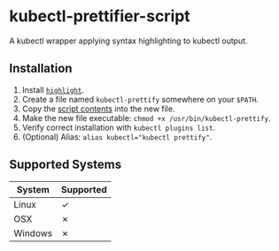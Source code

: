 # kubectl-prettifier-script
 A kubectl wrapper applying syntax highlighting to kubectl output.

## Installation

1. Install [`highlight`][1].
1. Create a file named `kubectl-prettify` somewhere on your `$PATH`.
1. Copy the [script contents][2] into the new file.
1. Make the new file executable: `chmod +x /usr/bin/kubectl-prettify`.
1. Verify correct installation with `kubectl plugins list`.
1. (Optional) Alias: `alias kubectl="kubectl prettify"`.


## Supported Systems

| System  | Supported |
|---------|-----------|
| Linux   | ✓ |
| OSX     | ✗ |
| Windows | ✗ |

[1]: http://manpages.ubuntu.com/manpages/cosmic/man1/highlight.1.html
[2]: https://github.com/aklin/kubectl-prettifier-script/blob/master/kubectl-wrapper.sh
